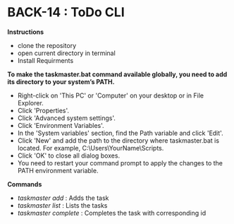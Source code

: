 
# BACK-14 : ToDo CLI

**Instructions**
- clone the repository
- open current directory in terminal
- Install Requirments 

**To make the taskmaster.bat command available globally, you need to add its directory to your system’s PATH.**
- Right-click on 'This PC' or 'Computer' on your desktop or in File Explorer.
- Click 'Properties'.
- Click 'Advanced system settings'.
- Click 'Environment Variables'.
- In the 'System variables' section, find the Path variable and click 'Edit'.
- Click 'New' and add the path to the directory where taskmaster.bat is located. For example, C:\Users\YourName\Scripts.
- Click 'OK' to close all dialog boxes.
- You need to restart your command prompt to apply the changes to the PATH environment variable.

**Commands**
- *taskmaster add*  : Adds the task
- *taskmaster list* : Lists the tasks
- *taskmaster complete <id>* : Completes the task with corresponding id

